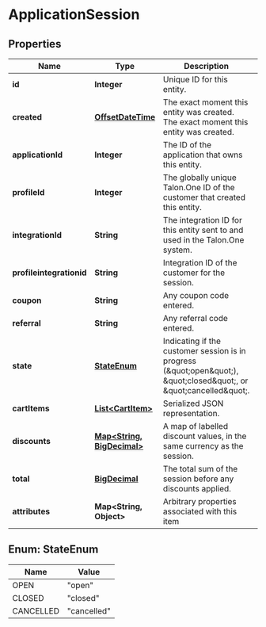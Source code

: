 

# ApplicationSession

## Properties

Name | Type | Description | Notes
------------ | ------------- | ------------- | -------------
**id** | **Integer** | Unique ID for this entity. | 
**created** | [**OffsetDateTime**](OffsetDateTime.md) | The exact moment this entity was created. The exact moment this entity was created. | 
**applicationId** | **Integer** | The ID of the application that owns this entity. | 
**profileId** | **Integer** | The globally unique Talon.One ID of the customer that created this entity. |  [optional]
**integrationId** | **String** | The integration ID for this entity sent to and used in the Talon.One system. | 
**profileintegrationid** | **String** | Integration ID of the customer for the session. |  [optional]
**coupon** | **String** | Any coupon code entered. | 
**referral** | **String** | Any referral code entered. | 
**state** | [**StateEnum**](#StateEnum) | Indicating if the customer session is in progress (\&quot;open\&quot;), \&quot;closed\&quot;, or \&quot;cancelled\&quot;. | 
**cartItems** | [**List&lt;CartItem&gt;**](CartItem.md) | Serialized JSON representation. | 
**discounts** | [**Map&lt;String, BigDecimal&gt;**](BigDecimal.md) | A map of labelled discount values, in the same currency as the session. | 
**total** | [**BigDecimal**](BigDecimal.md) | The total sum of the session before any discounts applied. | 
**attributes** | **Map&lt;String, Object&gt;** | Arbitrary properties associated with this item |  [optional]



## Enum: StateEnum

Name | Value
---- | -----
OPEN | &quot;open&quot;
CLOSED | &quot;closed&quot;
CANCELLED | &quot;cancelled&quot;



